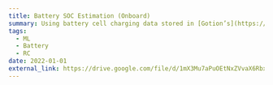 ```yaml
---
title: Battery SOC Estimation (Onboard)
summary: Using battery cell charging data stored in [Gotion’s](https://www.gotion.com/) cloud data platform, we train and validate a neural network to estimate pack state of charge (SOC) during vehicle charging. Onboard vehicle testings show promising results (< 3%).  
tags:
  - ML
  - Battery
  - RC
date: 2022-01-01
external_link: https://drive.google.com/file/d/1mX3Mu7aPuOEtNxZVvaX6RbxQow02Pmqq/view
---
```

